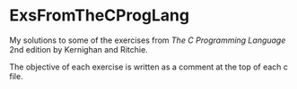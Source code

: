 # ExsFromTheCProgLang
My solutions to some of the exercises from *The C Programming Language* 2nd edition by Kernighan and Ritchie.

The objective of each exercise is written as a comment at the top of each c file. 
